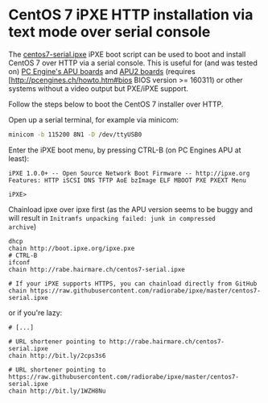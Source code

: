 # CentOS 7 iPXE HTTP installation via text mode over serial console

The [centos7-serial.ipxe](centos7-serial.ipxe) iPXE boot script can be used to boot and install CentOS 7 over HTTP via a serial console. This is useful for (and was tested on) [PC Engine's APU boards](http://pcengines.ch/apu.htm) and [APU2 boards](http://pcengines.ch/apu2.htm) (requires [http://pcengines.ch/howto.htm#bios BIOS version >= 160311) or other systems without a video output but PXE/iPXE support.

Follow the steps below to boot the CentOS 7 installer over HTTP.

Open up a serial terminal, for example via minicom: 
```bash
minicom -b 115200 8N1 -D /dev/ttyUSB0
```
Enter the iPXE boot menu, by pressing CTRL-B (on PC Engines APU at least):
```
iPXE 1.0.0+ -- Open Source Network Boot Firmware -- http://ipxe.org                                           
Features: HTTP iSCSI DNS TFTP AoE bzImage ELF MBOOT PXE PXEXT Menu                                            
                                                                                                              
iPXE>
```

Chainload ipxe over ipxe first (as the APU version seems to be buggy and will result in <code>Initramfs unpacking failed: junk in compressed archive</code>)
```
dhcp
chain http://boot.ipxe.org/ipxe.pxe
# CTRL-B
ifconf
chain http://rabe.hairmare.ch/centos7-serial.ipxe

# If your iPXE supports HTTPS, you can chainload directly from GitHub
chain https://raw.githubusercontent.com/radiorabe/ipxe/master/centos7-serial.ipxe
```
or if you're lazy:
```
# [...]

# URL shortener pointing to http://rabe.hairmare.ch/centos7-serial.ipxe
chain http://bit.ly/2cps3s6

# URL shortener pointing to https://raw.githubusercontent.com/radiorabe/ipxe/master/centos7-serial.ipxe
chain http://bit.ly/1WZH8Nu
```
